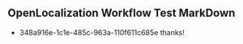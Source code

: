 ## OpenLocalization Workflow Test MarkDown
* 348a916e-1c1e-485c-963a-110f611c685e thanks!

<!--HONumber=Jul16_HO3-->


